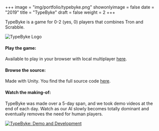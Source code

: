 +++
image = "img/portfolio/typebyke.png"
showonlyimage = false
date = "2019"
title = "TypeByke"
draft = false
weight = 2
+++

TypeByke is a game for 0-2 (yes, 0) players that combines Tron and Scrabble.
<!--more-->

![TypeByke Logo](/img/portfolio/res/typebyke_logo.png)

#### Play the game:

Available to play in your browser with local multiplayer [here](https://jminjie.github.io/typebyke-demo/).

#### Browse the source:
Made with Unity. You find the full source code [here](https://github.com/jminjie/typebike).

#### Watch the making-of:

TypeByke was made over a 5-day span, and we took demo videos at the end of each day. Watch as our AI slowly becomes totally dominant and eventually removes the need for human players.

[![TypeByke: Demo and Development](http://img.youtube.com/vi/uEegaLnHKi8/0.jpg)](https://www.youtube.com/watch?v=ScwzWA4PDdU)


